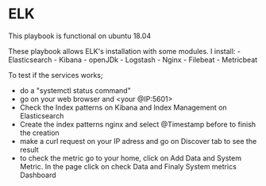 # ELK

This playbook is functional on ubuntu 18.04

These playbook allows ELK's installation with some modules. I install:
	- Elasticsearch
	- Kibana
	- openJDk
	- Logstash
	- Nginx
	- Filebeat
	- Metricbeat

To test if the services works;
- do a "systemctl status <your SERVICE> command" 
- go on your web browser and <your @IP:5601>
- Check the Index patterns on Kibana and Index Management on Elasticsearch
- Create the index patterns nginx and select @Timestamp before to finish the creation
- make a curl request on your IP adress and go on Discover tab to see the result
- to check the metric go to your home, click on Add Data and System Metric. In the page click on check Data and Finaly System metrics Dashboard

